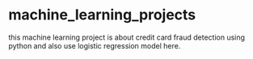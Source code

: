 # machine_learning_projects
this machine learning project is about credit card fraud detection using python and also use logistic regression model here.
